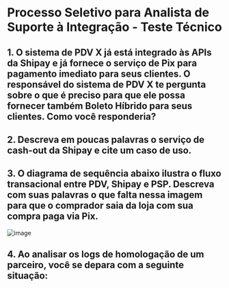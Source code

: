 # Processo Seletivo para Analista de Suporte à Integração - Teste Técnico

## 1. O sistema de PDV X já está integrado às APIs da Shipay e já fornece o serviço de Pix para pagamento imediato para seus clientes. O responsável do sistema de PDV X te pergunta sobre o que é preciso para que ele possa fornecer também Boleto Híbrido para seus clientes. Como você responderia?

## 2. Descreva em poucas palavras o serviço de cash-out da Shipay e cite um caso de uso.

## 3. O diagrama de sequência abaixo ilustra o fluxo transacional entre PDV, Shipay e PSP. Descreva com suas palavras o que falta nessa imagem para que o comprador saia da loja com sua compra paga via Pix.
![image](https://github.com/shipay-pag/po-assist-challenge-internal/assets/59707512/8519c0aa-b092-462b-ac25-58865315d21c)

## 4. Ao analisar os logs de homologação de um parceiro, você se depara com a seguinte situação:
